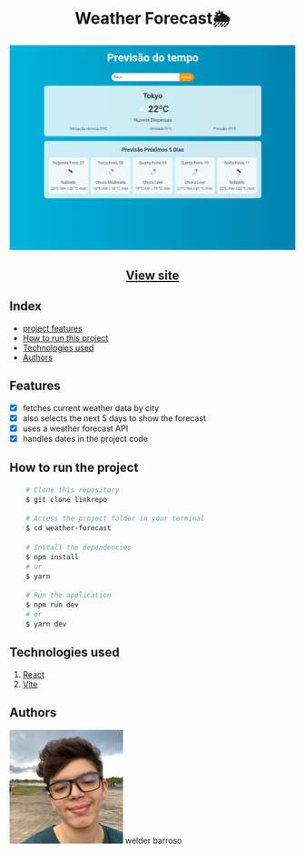 <h1 align="center">Weather Forecast🌦️</h1>
<img src="./capa.png"/>
<h2 align="center"><a href="https://welderbm.github.io/weather-forecast/">View site</a></h2>

## Index

- <a href="#funcionalidades-do-projeto">project features</a>
- <a href="#como-rodar">How to run this project</a>
- <a href="#tecnologias-ultilizadas">Technologies used</a>
- <a href="#pessoas-autoras">Authors</a>

<h2 id="funcionalidades-do-projeto">Features</h2>

 - [x] fetches current weather data by city
 - [x] also selects the next 5 days to show the forecast
 - [x] uses a weather forecast API
 - [x] handles dates in the project code <br>
 
<h2 id="como-rodar">How to run the project</h2>

``` bash
    # Clone this repository
    $ git clone linkrepo

    # Access the project folder in your terminal
    $ cd weather-forecast

    # Install the dependencies
    $ npm install
    # or
    $ yarn

    # Run the application
    $ npm run dev
    # or
    $ yarn dev
```

<h2 id="tecnologias-ultilizadas">Technologies used</h2>

1. [React](https://react.dev/)
2. [Vite](https://vitejs.dev/)
<h2 id="pessoas-autoras">Authors</h2> <img alt="my profile picture" src="./perfil-quadrado.JPG" width="200"/> welder barroso
